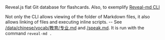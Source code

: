 Reveal.js flat Git database for flashcards. Also, to exemplify [Reveal-md CLI](https://github.com/patarapolw/reveal-md)

Not only the CLI allows viewing of the folder of Markdown files, it also allows linking of files and executing inline scripts. -- See [/data/chinese/vocab/教育/专业.md](/data/chinese/vocab/教育/专业.md) and [/speak.md](/speak.md). It is run with the command `reveal-md .`
